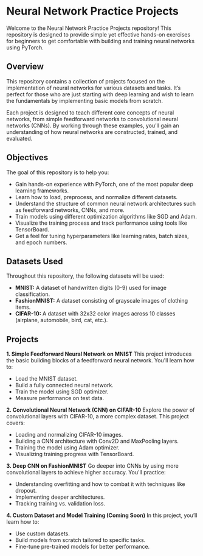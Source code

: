 # Neural Network Practice Projects
Welcome to the Neural Network Practice Projects repository! This repository is designed to provide simple yet effective hands-on exercises for beginners to get comfortable with building and training neural networks using PyTorch.

## Overview
This repository contains a collection of projects focused on the implementation of neural networks for various datasets and tasks. It’s perfect for those who are just starting with deep learning and wish to learn the fundamentals by implementing basic models from scratch.

Each project is designed to teach different core concepts of neural networks, from simple feedforward networks to convolutional neural networks (CNNs). By working through these examples, you'll gain an understanding of how neural networks are constructed, trained, and evaluated.

## Objectives
The goal of this repository is to help you:

- Gain hands-on experience with PyTorch, one of the most popular deep learning frameworks.
- Learn how to load, preprocess, and normalize different datasets.
- Understand the structure of common neural network architectures such as feedforward networks, CNNs, and more.
- Train models using different optimization algorithms like SGD and Adam.
- Visualize the training process and track performance using tools like TensorBoard.
- Get a feel for tuning hyperparameters like learning rates, batch sizes, and epoch numbers.
## Datasets Used
Throughout this repository, the following datasets will be used:

- **MNIST:** A dataset of handwritten digits (0-9) used for image classification.
- **FashionMNIST:** A dataset consisting of grayscale images of clothing items.
- **CIFAR-10:** A dataset with 32x32 color images across 10 classes (airplane, automobile, bird, cat, etc.).

## Projects
**1. Simple Feedforward Neural Network on MNIST**
This project introduces the basic building blocks of a feedforward neural network. You'll learn how to:

- Load the MNIST dataset.
- Build a fully connected neural network.
- Train the model using SGD optimizer.
- Measure performance on test data.
  
**2. Convolutional Neural Network (CNN) on CIFAR-10**
Explore the power of convolutional layers with CIFAR-10, a more complex dataset. This project covers:

- Loading and normalizing CIFAR-10 images.
- Building a CNN architecture with Conv2D and MaxPooling layers.
- Training the model using Adam optimizer.
- Visualizing training progress with TensorBoard.
  
**3. Deep CNN on FashionMNIST**
Go deeper into CNNs by using more convolutional layers to achieve higher accuracy. You'll practice:

- Understanding overfitting and how to combat it with techniques like dropout.
- Implementing deeper architectures.
- Tracking training vs. validation loss.
  
**4. Custom Dataset and Model Training (Coming Soon)**
In this project, you’ll learn how to:

- Use custom datasets.
- Build models from scratch tailored to specific tasks.
- Fine-tune pre-trained models for better performance.
